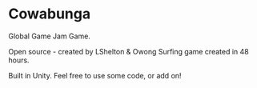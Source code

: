# Cowabunga
Global Game Jam Game.

Open source - created by LShelton & Owong
Surfing game created in 48 hours.

Built in Unity. Feel free to use some code, or add on!
